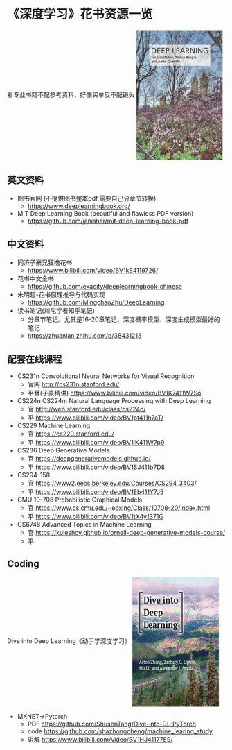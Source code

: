 # 《深度学习》花书资源一览
看专业书籍不配参考资料，好像买单反不配镜头
<img src="./data/cover.jpg" width="200" height="300" alt="深度学习封面" align=center>
## 英文资料
* 图书官网 (不提供图书整本pdf,需要自己分章节转换)
    * https://www.deeplearningbook.org/
* MIT Deep Learning Book (beautiful and flawless PDF version)
    * https://github.com/janishar/mit-deep-learning-book-pdf
## 中文资料
* 同济子豪兄狂撸花书
    * https://www.bilibili.com/video/BV1kE4119726/
* 花书中文全书
    * https://github.com/exacity/deeplearningbook-chinese
* 朱明超-花书原理推导与代码实现
    * https://github.com/MingchaoZhu/DeepLearning
* 读书笔记(川陀学者知乎笔记)
    * 分章节笔记。尤其是16-20章笔记，深度概率模型、深度生成模型最好的笔记
    * https://zhuanlan.zhihu.com/p/38431213
## 配套在线课程
* CS231n Convolutional Neural Networks for Visual Recognition
    * 官网 http://cs231n.stanford.edu/
    * 平替(子豪精讲) https://www.bilibili.com/video/BV1K7411W7So
* CS224n CS224n: Natural Language Processing with Deep Learning
    * 官 http://web.stanford.edu/class/cs224n/
    * 平 https://www.bilibili.com/video/BV1pt411h7aT/
* CS229 Machine Learning
    * 官 https://cs229.stanford.edu/
    * 平 https://www.bilibili.com/video/BV1iK411W7p9
* CS236 Deep Generative Models
    * 官 https://deepgenerativemodels.github.io/
    * 平 https://www.bilibili.com/video/BV1SJ411b7D8
* CS294-158 
    * 官 https://www2.eecs.berkeley.edu/Courses/CS294_3403/
    * 平 https://www.bilibili.com/video/BV1Eb411Y7J5
* CMU 10-708 Probabilistic Graphical Models
    * 官 https://www.cs.cmu.edu/~epxing/Class/10708-20/index.html
    * 平 https://www.bilibili.com/video/BV1tX4y1371G
* CS6748 Advanced Topics in Machine Learning
    * 官 https://kuleshov.github.io/ornell-deep-generative-models-course/
    * 平 
## Coding 
Dive into Deep Learning《动手学深度学习》
<img src="./data/dive_front.jpg" width="200" height="300" alt="深度学习封面" align=center>
* MXNET→Pytorch
    * PDF https://github.com/ShusenTang/Dive-into-DL-PyTorch
    * code https://github.com/shazhongcheng/machine_learing_study
    * 讲解 https://www.bilibili.com/video/BV1HJ41177E9/

    


